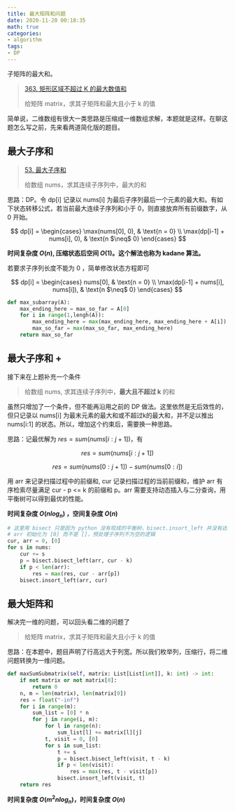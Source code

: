 ```yaml
---
title: 最大矩阵和问题
date: 2020-11-20 00:18:35
math: true
categories:
- algorithm
tags:
- DP
---
```

子矩阵的最大和。

<!--more-->

> [363. 矩形区域不超过 K 的最大数值和](https://leetcode-cn.com/problems/max-sum-of-rectangle-no-larger-than-k/)
> 
> 给矩阵 matrix，求其子矩阵和最大且小于 k 的值

简单说，二维数组有很大一类思路是压缩成一维数组求解，本题就是这样。在聊这题怎么写之前，先来看两道简化版的题目。

## 最大子序和

> [53. 最大子序和](https://leetcode-cn.com/problems/maximum-subarray/)
>
> 给数组 nums，求其连续子序列中，最大的和

思路：DP。令 dp[i] 记录以 nums[i] 为最后子序列最后一个元素的最大和。有如下状态转移公式，若当前最大连续子序列和小于 0，则直接放弃所有前缀数字，从 0 开始。

$$
dp[i] =
\begin{cases}
\max(nums[0], 0), & \text{n = 0}  \\
\max(dp[i-1] + nums[i], 0), & \text{n $\neq$ 0}
\end{cases}
$$

**时间复杂度 $O(n)$, 压缩状态后空间 $O(1)$。这个解法也称为 kadane 算法。**

若要求子序列长度不能为 0 ，简单修改状态方程即可

$$
dp[i] =
\begin{cases}
nums[0], & \text{n = 0}  \\
\max(dp[i-1] + nums[i], nums[i]), & \text{n $\neq$ 0}
\end{cases}
$$

```python
def max_subarray(A):
    max_ending_here = max_so_far = A[0]
    for i in range(1,lengh(A)):
        max_ending_here = max(max_ending_here, max_ending_here + A[i])
        max_so_far = max(max_so_far, max_ending_here)
    return max_so_far
```

## 最大子序和 + 

接下来在上题补充一个条件

> 给数组 nums, 求其连续子序列中，**最大且不超过 k** 的和

虽然只增加了一个条件，但不能再沿用之前的 DP 做法。这里依然是无后效性的，但只记录以 nums[i] 为最末元素的最大和或不超过k的最大和，并不足以推出 nums[i:1] 的状态。所以，增加这个约束后，需要换一种思路。

思路：记最优解为 $res = sum(nums[i:j+1])$，有 

$$res = sum(nums[i:j+1]) $$

$$res = sum(nums[0:j+1]) - sum(nums[0:i])$$

用 arr 来记录扫描过程中的前缀和, cur 记录扫描过程的当前前缀和，维护 arr 有序检索尽量满足 cur - p <= k 的前缀和 p。arr 需要支持动态插入与二分查询，用平衡树可以得到最优的性能。

**时间复杂度 $O(nlog_n)$ ，空间复杂度 $O(n)$**

```python
# 这里用 bisect 只是因为 python 没有现成的平衡树，bisect.insort_left 并没有达到 log_n 的插入能力
# arr 初始化为 [0] 而不是 []，预处理子序列不为空的逻辑
cur, arr = 0, [0]
for s in nums:
    cur += s
    p = bisect.bisect_left(arr, cur - k)
    if p < len(arr):
        res = max(res, cur - arr[p])
    bisect.insort_left(arr, cur)
```

## 最大矩阵和

解决完一维的问题，可以回头看二维的问题了

> 给矩阵 matrix，求其子矩阵和最大且小于 k 的值

思路：在本题中，题目声明了行高远大于列宽。所以我们枚举列，压缩行，将二维问题转换为一维问题。

```python
def maxSumSubmatrix(self, matrix: List[List[int]], k: int) -> int:
    if not matrix or not matrix[0]:
        return 0
    n, m = len(matrix), len(matrix[0])
    res = float("-inf")
    for i in range(m):
        sum_list = [0] * n
        for j in range(i, m):
            for l in range(n):
                sum_list[l] += matrix[l][j]
            t, visit = 0, [0]
            for s in sum_list:
                t += s
                p = bisect.bisect_left(visit, t - k)
                if p < len(visit):
                    res = max(res, t - visit[p])
                bisect.insort_left(visit, t)
    return res
```

**时间复杂度 $O(m^2nlog_n)$，时间复杂度 $O(n)$**